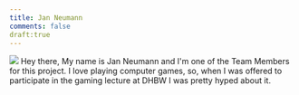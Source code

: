 ```yaml
---
title: Jan Neumann
comments: false
draft:true
---
```

![](authors/images/JN_sprof_mikro.jpg)
Hey there,
My name is Jan Neumann and I'm one of the Team Members for this project.
I love playing computer games, so, when I was offered to participate in the gaming lecture at DHBW I was pretty hyped about it.

